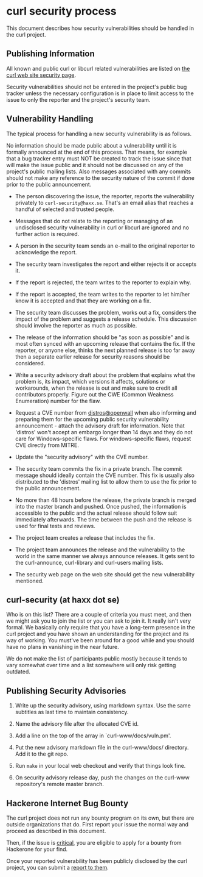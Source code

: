 curl security process
=====================

This document describes how security vulnerabilities should be handled in the
curl project.

Publishing Information
----------------------

All known and public curl or libcurl related vulnerabilities are listed on
[the curl web site security page](https://curl.haxx.se/docs/security.html).

Security vulnerabilities should not be entered in the project's public bug
tracker unless the necessary configuration is in place to limit access to the
issue to only the reporter and the project's security team.

Vulnerability Handling
----------------------

The typical process for handling a new security vulnerability is as follows.

No information should be made public about a vulnerability until it is
formally announced at the end of this process. That means, for example that a
bug tracker entry must NOT be created to track the issue since that will make
the issue public and it should not be discussed on any of the project's public
mailing lists. Also messages associated with any commits should not make
any reference to the security nature of the commit if done prior to the public
announcement.

- The person discovering the issue, the reporter, reports the vulnerability
  privately to `curl-security@haxx.se`. That's an email alias that reaches a
  handful of selected and trusted people.

- Messages that do not relate to the reporting or managing of an undisclosed
  security vulnerability in curl or libcurl are ignored and no further action
  is required.

- A person in the security team sends an e-mail to the original reporter to
  acknowledge the report.

- The security team investigates the report and either rejects it or accepts
  it.

- If the report is rejected, the team writes to the reporter to explain why.

- If the report is accepted, the team writes to the reporter to let him/her
  know it is accepted and that they are working on a fix.

- The security team discusses the problem, works out a fix, considers the
  impact of the problem and suggests a release schedule. This discussion
  should involve the reporter as much as possible.

- The release of the information should be "as soon as possible" and is most
  often synced with an upcoming release that contains the fix. If the
  reporter, or anyone else, thinks the next planned release is too far away
  then a separate earlier release for security reasons should be considered.

- Write a security advisory draft about the problem that explains what the
  problem is, its impact, which versions it affects, solutions or workarounds,
  when the release is out and make sure to credit all contributors properly.
  Figure out the CWE (Common Weakness Enumeration) number for the flaw.

- Request a CVE number from
  [distros@openwall](http://oss-security.openwall.org/wiki/mailing-lists/distros)
  when also informing and preparing them for the upcoming public security
  vulnerability announcement - attach the advisory draft for information. Note
  that 'distros' won't accept an embargo longer than 14 days and they do not
  care for Windows-specific flaws. For windows-specific flaws, request CVE
  directly from MITRE.

- Update the "security advisory" with the CVE number.

- The security team commits the fix in a private branch. The commit message
  should ideally contain the CVE number. This fix is usually also distributed
  to the 'distros' mailing list to allow them to use the fix prior to the
  public announcement.

- No more than 48 hours before the release, the private branch is merged into
  the master branch and pushed. Once pushed, the information is accessible to
  the public and the actual release should follow suit immediately afterwards.
  The time between the push and the release is used for final tests and
  reviews.

- The project team creates a release that includes the fix.

- The project team announces the release and the vulnerability to the world in
  the same manner we always announce releases. It gets sent to the
  curl-announce, curl-library and curl-users mailing lists.

- The security web page on the web site should get the new vulnerability
  mentioned.

curl-security (at haxx dot se)
------------------------------

Who is on this list? There are a couple of criteria you must meet, and then we
might ask you to join the list or you can ask to join it. It really isn't very
formal. We basically only require that you have a long-term presence in the
curl project and you have shown an understanding for the project and its way
of working. You must've been around for a good while and you should have no
plans in vanishing in the near future.

We do not make the list of participants public mostly because it tends to vary
somewhat over time and a list somewhere will only risk getting outdated.

Publishing Security Advisories
------------------------------

1. Write up the security advisory, using markdown syntax. Use the same
   subtitles as last time to maintain consistency.

2. Name the advisory file after the allocated CVE id.

3. Add a line on the top of the array in `curl-www/docs/vuln.pm'.

4. Put the new advisory markdown file in the curl-www/docs/ directory. Add it
   to the git repo.

5. Run `make` in your local web checkout and verify that things look fine.

6. On security advisory release day, push the changes on the curl-www
   repository's remote master branch.

Hackerone Internet Bug Bounty
-----------------------------

The curl project does not run any bounty program on its own, but there are
outside organizations that do. First report your issue the normal way and
proceed as described in this document.

Then, if the issue is [critical](https://hackerone.com/ibb-data), you are
eligible to apply for a bounty from Hackerone for your find.

Once your reported vulnerability has been publicly disclosed by the curl
project, you can submit a [report to them](https://hackerone.com/ibb-data).